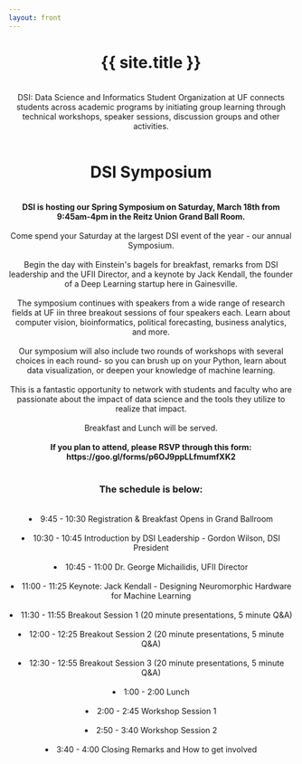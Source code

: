 ```yaml
---
layout: front
---
```

<center>
<h1>{{ site.title }}</h1>
<br>
DSI: Data Science and Informatics Student Organization at UF connects students across academic programs by initiating group learning through technical workshops, speaker sessions, discussion groups and other activities.
<br><br>
<h1>DSI Symposium</h1>
<br>
<b>DSI is hosting our Spring Symposium on Saturday, March 18th from 9:45am-4pm in the Reitz Union Grand Ball Room.</b>
<br><br>
Come spend your Saturday at the largest DSI event of the year - our annual Symposium. 
<br><br>
Begin the day with Einstein's bagels for breakfast, remarks from DSI leadership and the UFII Director, and a keynote by Jack Kendall, the founder of a Deep Learning startup here in Gainesville. 
<br><br>
The symposium continues with speakers from a wide range of research fields at UF iin three breakout sessions of four speakers each. Learn about computer vision, bioinformatics, political forecasting, business analytics, and more.
<br><br>
Our symposium will also include two rounds of workshops with several choices in each round- so you can brush up on your Python, learn about data visualization, or deepen your knowledge of machine learning.
<br><br>
This is a fantastic opportunity to network with students and faculty who are passionate about the impact of data science and the tools they utilize to realize that impact. 
<br><br>
Breakfast and Lunch will be served. 
<br><br>
<b>If you plan to attend, please RSVP through this form: https://goo.gl/forms/p6OJ9ppLLfmumfXK2</b>
<br><br>
<h3>The schedule is below: </h3>
<br>
<li>9:45 - 10:30	Registration & Breakfast Opens in Grand Ballroom</li>
<br>
<li>10:30 - 10:45	Introduction by DSI Leadership - Gordon Wilson, DSI President</li>
<br>
<li>10:45 - 11:00	Dr. George Michailidis, UFII Director</li>
<br>
<li>11:00 - 11:25	Keynote: Jack Kendall - Designing Neuromorphic Hardware for Machine Learning</li>
<br>
<li>11:30 - 11:55	Breakout Session 1 (20 minute presentations, 5 minute Q&A)</li>
<br>
<li>12:00 - 12:25	Breakout Session 2 (20 minute presentations, 5 minute Q&A)</li>
<br>
<li>12:30 - 12:55	Breakout Session 3 (20 minute presentations, 5 minute Q&A)</li>
<br>
<li>1:00 - 2:00	Lunch</li>
<br>
<li>2:00 - 2:45	Workshop Session 1</li>
<br>
<li>2:50 - 3:40	Workshop Session 2</li>
<br>
<li>3:40 - 4:00	Closing Remarks and How to get involved</li>

</center>



        






